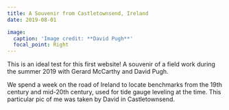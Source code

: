 ```yaml
---
title: A Souvenir from Castletownsend, Ireland
date: 2019-08-01

image:
  caption: 'Image credit: **David Pugh**'
  focal_point: Right
---
```

This is an ideal test for this first website!
A souvenir of a field work during the summer 2019 with Gerard McCarthy and David Pugh.

<!--more-->
We spend a week on the road of Ireland to locate benchmarks from the 19th century and mid-20th century, used for tide gauge leveling at the time. This particular pic of me was taken by David in Castletownsend.
